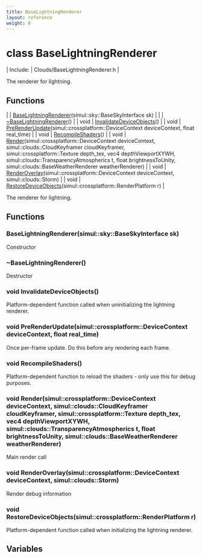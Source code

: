 ```yaml
---
title: BaseLightningRenderer
layout: reference
weight: 0
---
```

class BaseLightningRenderer
===

| Include: | Clouds/BaseLightningRenderer.h |

The renderer for lightning.
  


Functions
---

|  | [BaseLightningRenderer](#BaseLightningRenderer)(simul::sky::BaseSkyInterface sk) |
|  | [~BaseLightningRenderer](#~BaseLightningRenderer)() |
| void | [InvalidateDeviceObjects](#InvalidateDeviceObjects)() |
| void | [PreRenderUpdate](#PreRenderUpdate)(simul::crossplatform::DeviceContext deviceContext, float real_time) |
| void | [RecompileShaders](#RecompileShaders)() |
| void | [Render](#Render)(simul::crossplatform::DeviceContext deviceContext, simul::clouds::CloudKeyframer cloudKeyframer, simul::crossplatform::Texture depth_tex, vec4 depthViewportXYWH, simul::clouds::TransparencyAtmospherics t, float brightnessToUnity, simul::clouds::BaseWeatherRenderer weatherRenderer) |
| void | [RenderOverlay](#RenderOverlay)(simul::crossplatform::DeviceContext deviceContext, simul::clouds::Storm) |
| void | [RestoreDeviceObjects](#RestoreDeviceObjects)(simul::crossplatform::RenderPlatform r) |

The renderer for lightning.
  


Functions
---
<a name="BaseLightningRenderer"></a>
###  BaseLightningRenderer(simul::sky::BaseSkyInterface sk)
Constructor
<a name="~BaseLightningRenderer"></a>
###  ~BaseLightningRenderer()
Destructor
<a name="InvalidateDeviceObjects"></a>
### void InvalidateDeviceObjects()
Platform-dependent function called when uninitializing the lightning renderer.
<a name="PreRenderUpdate"></a>
### void PreRenderUpdate(simul::crossplatform::DeviceContext deviceContext, float real_time)
Once per-frame update. Do this before any rendering each frame.
<a name="RecompileShaders"></a>
### void RecompileShaders()
Platform-dependent function to reload the shaders - only use this for debug purposes.
<a name="Render"></a>
### void Render(simul::crossplatform::DeviceContext deviceContext, simul::clouds::CloudKeyframer cloudKeyframer, simul::crossplatform::Texture depth_tex, vec4 depthViewportXYWH, simul::clouds::TransparencyAtmospherics t, float brightnessToUnity, simul::clouds::BaseWeatherRenderer weatherRenderer)
Main render call
<a name="RenderOverlay"></a>
### void RenderOverlay(simul::crossplatform::DeviceContext deviceContext, simul::clouds::Storm)
Render debug information
<a name="RestoreDeviceObjects"></a>
### void RestoreDeviceObjects(simul::crossplatform::RenderPlatform r)
Platform-dependent function called when initializing the lightning renderer.

Variables
---
